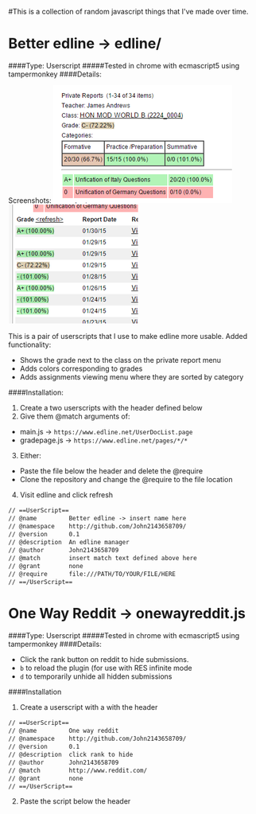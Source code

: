 #This is a collection of random javascript things that I've made over time.

Better edline -> edline/
========================
####Type: Userscript
#####Tested in chrome with ecmascript5 using tampermonkey
####Details:

Screenshots:
![A screenshot](/_edline_screen1.png?raw=true "The 'private reports' page")
![A screenshot](/_edline_screen2.png?raw=true "The 'private reports' page")

This is a pair of userscripts that I use to make edline more usable.  Added functionality:
- Shows the grade next to the class on the private report menu
- Adds colors corresponding to grades
- Adds assignments viewing menu where they are sorted by category

####Installation:
1. Create a two userscripts with the header defined below
2. Give them @match arguments of:
  - main.js -> `https://www.edline.net/UserDocList.page`
  - gradepage.js -> `https://www.edline.net/pages/*/*`
3. Either:
  - Paste the file below the header and delete the @require
  - Clone the repository and change the @require to the file location
4. Visit edline and click refresh

```
// ==UserScript==
// @name         Better edline -> insert name here
// @namespace    http://github.com/John2143658709/
// @version      0.1
// @description  An edline manager
// @author       John2143658709
// @match        insert match text defined above here
// @grant        none
// @require      file:///PATH/TO/YOUR/FILE/HERE
// ==/UserScript==
```
One Way Reddit -> onewayreddit.js
=================================

####Type: Userscript
#####Tested in chrome with ecmascript5 using tampermonkey
####Details:
- Click the rank button on reddit to hide submissions.
- `b` to reload the plugin (for use with RES infinite mode
- `d` to temporarily unhide all hidden submissions

####Installation
1. Create a userscript with a with the header

```
// ==UserScript==
// @name         One way reddit
// @namespace    http://github.com/John2143658709/
// @version      0.1
// @description  click rank to hide
// @author       John2143658709
// @match        http://www.reddit.com/
// @grant        none
// ==/UserScript==
```
2. Paste the script below the header
